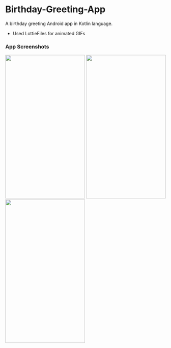 # Birthday-Greeting-App

A birthday greeting Android app in Kotlin language.
- Used LottieFiles for animated GIFs

### App Screenshots
<p float="left">
<img src="https://user-images.githubusercontent.com/33342767/110394210-0e64ce00-8092-11eb-8c8f-507853d34b5e.png"  width="250" height="450">

<img src="https://user-images.githubusercontent.com/33342767/110394265-26d4e880-8092-11eb-9352-e0e3b8ec8ed8.png"  width="250" height="450">

<img src="https://user-images.githubusercontent.com/33342767/110394305-37855e80-8092-11eb-9cfc-3065eb15a781.png"  width="250" height="450">
</p>
